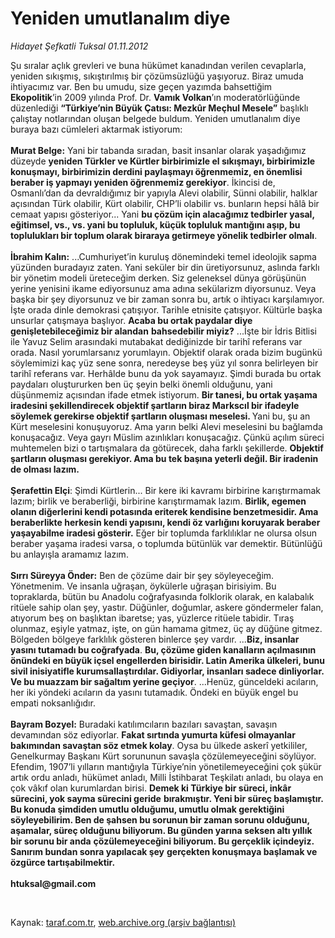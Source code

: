 # Yeniden umutlanalım diye

*Hidayet Şefkatli Tuksal 01.11.2012*

<div class="yazi"><p>Şu sıralar açlık grevleri ve buna hükümet kanadından verilen cevaplarla, yeniden sıkışmış, sıkıştırılmış bir çözümsüzlüğü yaşıyoruz. Biraz umuda ihtiyacımız var. Ben bu umudu, size geçen yazımda bahsettiğim <b>Ekopolitik</b>’in 2009 yılında Prof. Dr. <b>Vamık Volkan</b>’ın moderatörlüğünde düzenlediği <b>“Türkiye’nin Büyük Çatısı: Mezkûr Meçhul Mesele”</b> başlıklı çalıştay notlarından oluşan belgede buldum. Yeniden umutlanalım diye buraya bazı cümleleri aktarmak istiyorum:<br/><br/><b>Murat Belge:</b> Yani bir tabanda sıradan, basit insanlar olarak yaşadığımız düzeyde <b>yeniden Türkler ve Kürtler birbirimizle el sıkışmayı, birbirimizle konuşmayı, birbirimizin derdini paylaşmayı öğrenmemiz, en önemlisi beraber iş yapmayı yeniden öğrenmemiz gerekiyor</b>. İkincisi de, Osmanlı’dan da devraldığımız bir yapıyla Alevi olabilir, Sünni olabilir, halklar açısından Türk olabilir, Kürt olabilir, CHP’li olabilir vs. bunların hepsi hâlâ bir cemaat yapısı gösteriyor... Yani <b>bu çözüm için alacağımız tedbirler yasal, eğitimsel, vs., vs. yani bu topluluk, küçük topluluk mantığını aşıp, bu toplulukları bir toplum olarak biraraya getirmeye yönelik tedbirler olmalı</b>.<br/><br/><b>İbrahim Kalın:</b> ...Cumhuriyet’in kuruluş dönemindeki temel ideolojik sapma yüzünden buradayız zaten. Yani seküler bir din üretiyorsunuz, aslında farklı bir yönetim modeli üreteceğim derken. Siz geleneksel dünya görüşünün yerine yenisini ikame ediyorsunuz ama adına sekülarizm diyorsunuz. Veya başka bir şey diyorsunuz ve bir zaman sonra bu, artık o ihtiyacı karşılamıyor. İşte orada dinle demokrasi çatışıyor. Tarihle etnisite çatışıyor. Kültürle başka unsurlar çatışmaya başlıyor. <b>Acaba bu ortak paydalar diye genişletebileceğimiz bir alandan</b> <b>bahsedebilir miyiz?</b> ...İşte bir İdris Bitlisi ile Yavuz Selim arasındaki mutabakat dediğinizde bir tarihî referans var orada. Nasıl yorumlarsanız yorumlayın. Objektif olarak orada bizim bugünkü söylemimizi kaç yüz sene sonra, neredeyse beş yüz yıl sonra belirleyen bir tarihî referans var. Herhâlde bunu da yok sayamayız. Şimdi burada bu ortak paydaları oluştururken ben üç şeyin belki önemli olduğunu, yani düşünmemiz açısından ifade etmek istiyorum. <b>Bir tanesi, bu ortak yaşama iradesini şekillendirecek objektif şartların biraz Markscıl bir ifadeyle söylemek gerekirse objektif şartların oluşması meselesi. </b>Yani bu, şu an Kürt meselesini konuşuyoruz. Ama yarın belki Alevi meselesini bu bağlamda konuşacağız. Veya gayrı Müslim azınlıkları konuşacağız. Çünkü açılım süreci muhtemelen bizi o tartışmalara da götürecek, daha farklı şekillerde. <b>Objektif şartların oluşması gerekiyor. Ama bu tek başına yeterli değil. Bir iradenin de olması lazım.<br/><br/></b><b>Şerafettin Elçi</b>: Şimdi Kürtlerin... Bir kere iki kavramı birbirine karıştırmamak lazım; birlik ve beraberliği, birbirine karıştırmamak lazım. <b>Birlik, egemen olanın diğerlerini kendi potasında eriterek kendisine benzetmesidir. Ama beraberlikte herkesin kendi yapısını, kendi öz varlığını koruyarak beraber yaşayabilme iradesi gösterir.</b> Eğer bir toplumda farklılıklar ne olursa olsun beraber yaşama iradesi varsa, o toplumda bütünlük var demektir. Bütünlüğü bu anlayışla aramamız lazım.<br/><br/><b>Sırrı Süreyya Önder:</b> Ben de çözüme dair bir şey söyleyeceğim. Yönetmenim. Ve insanla uğraşan, öykülerle uğraşan birisiyim. Bu topraklarda, bütün bu Anadolu coğrafyasında folklorik olarak, en kalabalık ritüele sahip olan şey, yastır. Düğünler, doğumlar, askere göndermeler falan, atıyorum beş on başlıktan ibaretse; yas, yüzlerce ritüele tabidir. Tıraş olunmaz, eşiyle yatmaz, işte, on gün hamama gitmez, üç ay düğüne gitmez. Bölgeden bölgeye farklılık gösteren binlerce şey vardır. ...<b>Biz, insanlar yasını tutamadı bu coğrafyada</b>. <b>Bu, çözüme giden kanalların açılmasının önündeki en büyük içsel engellerden birisidir. Latin Amerika ülkeleri, bunu sivil inisiyatifle kurumsallaştırdılar. Gidiyorlar, insanları sadece dinliyorlar. Ve bu muazzam bir sağaltım yerine geçiyor</b>. ...Henüz, günceldeki acıların, her iki yöndeki acıların da yasını tutamadık. Öndeki en büyük engel bu empati noksanlığıdır.<br/><br/><b>Bayram Bozyel:</b> Buradaki katılımcıların bazıları savaştan, savaşın devamından söz ediyorlar. <b>Fakat sırtında yumurta küfesi olmayanlar bakımından savaştan söz etmek kolay</b>. Oysa bu ülkede askerî yetkililer, Genelkurmay Başkanı Kürt sorununun savaşla çözülemeyeceğini söylüyor. Efendim, 1907’li yılların mantığıyla Türkiye’nin yönetilemeyeceğini çok şükür artık ordu anladı, hükümet anladı, Milli İstihbarat Teşkilatı anladı, bu olaya en çok vâkıf olan kurumlardan birisi. <b>Demek ki Türkiye bir süreci, inkâr sürecini, yok sayma sürecini geride</b> <b>bırakmıştır. Yeni bir süreç başlamıştır. Bu konuda şimdiden umutlu olduğumu, umutlu olmak gerektiğini söyleyebilirim. Ben de şahsen bu sorunun bir zaman sorunu olduğunu, aşamalar, süreç olduğunu biliyorum. Bu günden yarına seksen altı yıllık bir sorunu bir anda</b> <b>çözülemeyeceğini biliyorum. Bu gerçeklik içindeyiz. Sanırım bundan sonra yapılacak şey</b> <b>gerçekten konuşmaya başlamak ve özgürce tartışabilmektir.<br/><br/></b><b>htuksal@gmail.com</b></p>
<p> </p>
</div>

Kaynak: [taraf.com.tr](http://www.taraf.com.tr/hidayet-sefkatli-tuksal/makale-yeniden-umutlanalim-diye.htm), [web.archive.org (arşiv bağlantısı)](http://web.archive.org/web/20131107094232/http://www.taraf.com.tr/hidayet-sefkatli-tuksal/makale-yeniden-umutlanalim-diye.htm)
